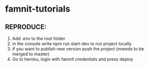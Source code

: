# famnit-tutorials

## REPRODUCE:

1) Add .env to the root folder
2) in the console write npm run start-dev to run project locally
3) if you want to publish new version push the project (nneeds to be merged to master)
4) Go to heroku, login with famnit credentials and press deploy